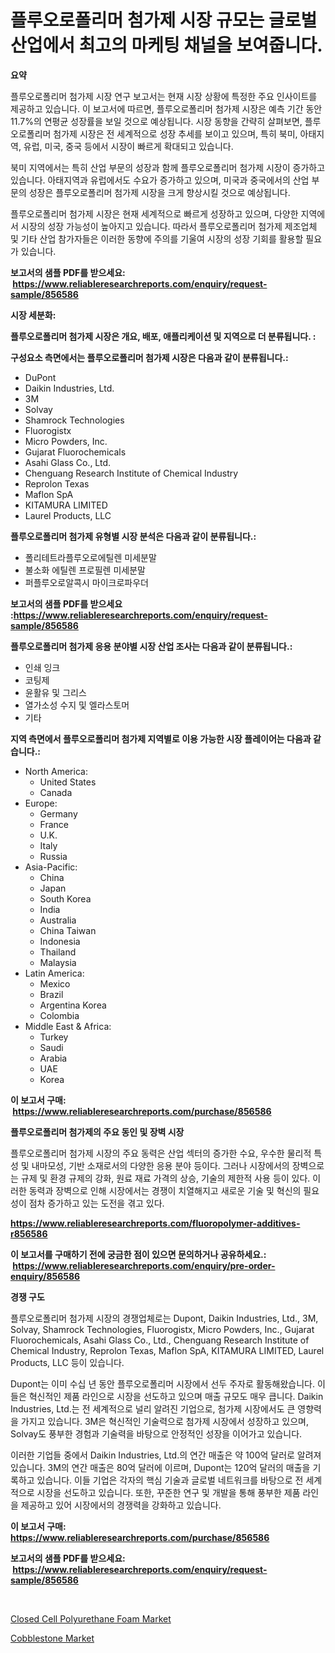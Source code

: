 <p><h1>플루오로폴리머 첨가제 시장 규모는 글로벌 산업에서 최고의 마케팅 채널을 보여줍니다.</h1></p><p><strong>요약</strong></p>
<p><p>플루오로폴리머 첨가제 시장 연구 보고서는 현재 시장 상황에 특정한 주요 인사이트를 제공하고 있습니다. 이 보고서에 따르면, 플루오로폴리머 첨가제 시장은 예측 기간 동안 11.7%의 연평균 성장률을 보일 것으로 예상됩니다. 시장 동향을 간략히 살펴보면, 플루오로폴리머 첨가제 시장은 전 세계적으로 성장 추세를 보이고 있으며, 특히 북미, 아태지역, 유럽, 미국, 중국 등에서 시장이 빠르게 확대되고 있습니다.</p><p>북미 지역에서는 특히 산업 부문의 성장과 함께 플루오로폴리머 첨가제 시장이 증가하고 있습니다. 아태지역과 유럽에서도 수요가 증가하고 있으며, 미국과 중국에서의 산업 부문의 성장은 플루오로폴리머 첨가제 시장을 크게 향상시킬 것으로 예상됩니다.</p><p>플루오로폴리머 첨가제 시장은 현재 세계적으로 빠르게 성장하고 있으며, 다양한 지역에서 시장의 성장 가능성이 높아지고 있습니다. 따라서 플루오로폴리머 첨가제 제조업체 및 기타 산업 참가자들은 이러한 동향에 주의를 기울여 시장의 성장 기회를 활용할 필요가 있습니다.</p></p>
<p><strong>보고서의 샘플 PDF를 받으세요: &nbsp;<a href="https://www.reliableresearchreports.com/enquiry/request-sample/856586">https://www.reliableresearchreports.com/enquiry/request-sample/856586</a></strong></p>
<p><strong>시장 세분화:</strong></p>
<p><strong> 플루오로폴리머 첨가제 시장은 개요, 배포, 애플리케이션 및 지역으로 더 분류됩니다. :</strong></p>
<p><strong>구성요소 측면에서는 플루오로폴리머 첨가제 시장은 다음과 같이 분류됩니다.:</strong></p>
<p><ul><li>DuPont</li><li>Daikin Industries, Ltd.</li><li>3M</li><li>Solvay</li><li>Shamrock Technologies</li><li>Fluorogistx</li><li>Micro Powders, Inc.</li><li>Gujarat Fluorochemicals</li><li>Asahi Glass Co., Ltd.</li><li>Chenguang Research Institute of Chemical Industry</li><li>Reprolon Texas</li><li>Maflon SpA</li><li>KITAMURA LIMITED</li><li>Laurel Products, LLC</li></ul></p>
<p><strong> 플루오로폴리머 첨가제 유형별 시장 분석은 다음과 같이 분류됩니다.:</strong></p>
<p><ul><li>폴리테트라플루오로에틸렌 미세분말</li><li>불소화 에틸렌 프로필렌 미세분말</li><li>퍼플루오로알콕시 마이크로파우더</li></ul></p>
<p><strong>보고서의 샘플 PDF를 받으세요 :<a href="https://www.reliableresearchreports.com/enquiry/request-sample/856586">https://www.reliableresearchreports.com/enquiry/request-sample/856586</a></strong></p>
<p><strong> 플루오로폴리머 첨가제 응용 분야별 시장 산업 조사는 다음과 같이 분류됩니다.:</strong></p>
<p><ul><li>인쇄 잉크</li><li>코팅제</li><li>윤활유 및 그리스</li><li>열가소성 수지 및 엘라스토머</li><li>기타</li></ul></p>
<p><strong>지역 측면에서 플루오로폴리머 첨가제 지역별로 이용 가능한 시장 플레이어는 다음과 같습니다.:</strong></p>
<p><ul>
    <li>
        North America:
        <ul>
            <li>United States</li>
            <li>Canada</li>
        </ul>
    </li>
    <li>
        Europe:
        <ul>
            <li>Germany</li>
            <li>France</li>
            <li>U.K.</li>
            <li>Italy</li>
            <li>Russia</li>
        </ul>
    </li>
    <li>
        Asia-Pacific:
        <ul>
            <li>China</li>
            <li>Japan</li>
            <li>South Korea</li>
            <li>India</li>
            <li>Australia</li>
            <li>China Taiwan</li>
            <li>Indonesia</li>
            <li>Thailand</li>
            <li>Malaysia</li>
        </ul>
    </li>
    <li>
        Latin America:
        <ul>
            <li>Mexico</li>
            <li>Brazil</li>
            <li>Argentina Korea</li>
            <li>Colombia</li>
        </ul>
    </li>
    <li>
        Middle East & Africa:
        <ul>
            <li>Turkey</li>
            <li>Saudi</li>
            <li>Arabia</li>
            <li>UAE</li>
            <li>Korea</li>
        </ul>
    </li>
    </ul></p>
<p><strong>이 보고서 구매: &nbsp;<a href="https://www.reliableresearchreports.com/purchase/856586">https://www.reliableresearchreports.com/purchase/856586</a></strong></p>
<p><strong>플루오로폴리머 첨가제의 주요 동인 및 장벽 시장</strong></p>
<p><p>플루오로폴리머 첨가제 시장의 주요 동력은 산업 섹터의 증가한 수요, 우수한 물리적 특성 및 내마모성, 기반 소재로서의 다양한 응용 분야 등이다. 그러나 시장에서의 장벽으로는 규제 및 환경 규제의 강화, 원료 재료 가격의 상승, 기술의 제한적 사용 등이 있다. 이러한 동력과 장벽으로 인해 시장에서는 경쟁이 치열해지고 새로운 기술 및 혁신의 필요성이 점차 증가하고 있는 도전을 겪고 있다.</p></p>
<p><strong><a href="https://www.reliableresearchreports.com/fluoropolymer-additives-r856586">https://www.reliableresearchreports.com/fluoropolymer-additives-r856586</a></strong></p>
<p><strong>이 보고서를 구매하기 전에 궁금한 점이 있으면 문의하거나 공유하세요.: &nbsp;<a href="https://www.reliableresearchreports.com/enquiry/pre-order-enquiry/856586">https://www.reliableresearchreports.com/enquiry/pre-order-enquiry/856586</a></strong></p>
<p><strong>경쟁 구도</strong></p>
<p><p>플루오로폴리머 첨가제 시장의 경쟁업체로는 Dupont, Daikin Industries, Ltd., 3M, Solvay, Shamrock Technologies, Fluorogistx, Micro Powders, Inc., Gujarat Fluorochemicals, Asahi Glass Co., Ltd., Chenguang Research Institute of Chemical Industry, Reprolon Texas, Maflon SpA, KITAMURA LIMITED, Laurel Products, LLC 등이 있습니다. </p><p>Dupont는 이미 수십 년 동안 플루오로폴리머 시장에서 선두 주자로 활동해왔습니다. 이들은 혁신적인 제품 라인으로 시장을 선도하고 있으며 매출 규모도 매우 큽니다. Daikin Industries, Ltd.는 전 세계적으로 널리 알려진 기업으로, 첨가제 시장에서도 큰 영향력을 가지고 있습니다. 3M은 혁신적인 기술력으로 첨가제 시장에서 성장하고 있으며, Solvay도 풍부한 경험과 기술력을 바탕으로 안정적인 성장을 이어가고 있습니다.</p><p>이러한 기업들 중에서 Daikin Industries, Ltd.의 연간 매출은 약 100억 달러로 알려져 있습니다. 3M의 연간 매출은 80억 달러에 이르며, Dupont는 120억 달러의 매출을 기록하고 있습니다. 이들 기업은 각자의 핵심 기술과 글로벌 네트워크를 바탕으로 전 세계적으로 시장을 선도하고 있습니다. 또한, 꾸준한 연구 및 개발을 통해 풍부한 제품 라인을 제공하고 있어 시장에서의 경쟁력을 강화하고 있습니다.</p></p>
<p><strong>이 보고서 구매: &nbsp; <a href="https://www.reliableresearchreports.com/purchase/856586">https://www.reliableresearchreports.com/purchase/856586</a></strong></p>
<p><strong>보고서의 샘플 PDF를 받으세요: &nbsp;<a href="https://www.reliableresearchreports.com/enquiry/request-sample/856586">https://www.reliableresearchreports.com/enquiry/request-sample/856586</a></strong><strong></strong></p>
<p>&nbsp;</p>
<p><p><a href="https://fuschia-pecorino-a6d.notion.site/Closed-Cell-Polyurethane-Foam-Market-Size-Growth-Outlook-from-2024-to-2031-projecting-at-Market-s--0d49a1fd7ee7403ca5a72f2ca4de4911">Closed Cell Polyurethane Foam Market</a></p><p><a href="https://changeable-paste-463.notion.site/Cobblestone-Market-Centers-on-Aspects-such-as-Market-Growth-Market-Share-Market-Opportunity-and-P-73c8946a617346608ecae103467bec49">Cobblestone Market</a></p></p>